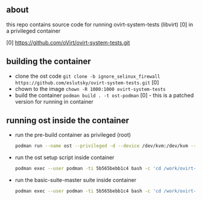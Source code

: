 ## about
this repo contains  source code for running ovirt-system-tests (libvirt) [0] in a privileged container

[0] https://github.com/oVirt/ovirt-system-tests.git

## building the container
- clone the ost code `git clone -b ignore_selinux_firewall https://github.com/eslutsky/ovirt-system-tests.git` [0]
- chown to the image `chown -R 1000:1000 ovirt-system-tests`
- build the container `podman build . -t ost-podman`
[0] - this is a patched version for running in container

## running ost inside the container
- run the  pre-build container as privileged (root)
    ```bash
    podman run --name ost --privileged -d --device /dev/kvm:/dev/kvm --sysctl net.ipv6.conf.all.accept_ra=2 -v /sys/fs/cgroup:/sys/fs/cgroup:rw -v $(pwd)/:/work ost-podman
    ```

- run the ost setup script inside container
    ```bash
    podman exec --user podman -ti 5b565bebb1c4 bash -c 'cd /work/ovirt-system-tests ; ./setup_for_ost.sh'
    ```

- run the basic-suite-master suite inside container 
    ```bash
    podman exec --user podman -ti 5b565bebb1c4 bash -c 'cd /work/ovirt-system-tests ; ./ost.sh run basic-suite-master el8stream'
    ```


